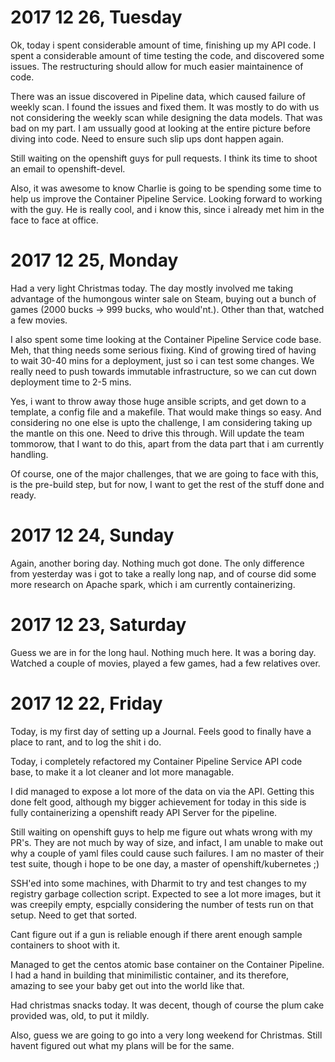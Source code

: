 # 2017 12 26, Tuesday

Ok, today i spent considerable amount of time, finishing up my API code. I spent
a considerable amount of time testing the code, and discovered some issues. The
restructuring should allow for much easier maintainence of code.

There was an issue discovered in Pipeline data, which caused failure of weekly
scan. I found the issues and fixed them. It was mostly to do with us not
considering the weekly scan while designing the data models. That was bad on my
part. I am ussually good at looking at the entire picture before diving into
code. Need to ensure such slip ups dont happen again.

Still waiting on the openshift guys for pull requests. I think its time to shoot
an email to openshift-devel.

Also, it was awesome to know Charlie is going to be spending some time to help
us improve the Container Pipeline Service. Looking forward to working with the
guy. He is really cool, and i know this, since i already met him in the face to
face at office.

# 2017 12 25, Monday

Had a very light Christmas today. The day mostly involved me taking advantage of the humongous winter sale on
Steam, buying out a bunch of games (2000 bucks -> 999 bucks, who would'nt.).  Other than that, watched a few movies.

I also spent some time looking at the Container Pipeline Service code base. Meh, that thing needs some serious
fixing. Kind of growing tired of having to wait 30-40 mins for a deployment, just so i can test some changes.
We really need to push towards immutable infrastructure, so we can cut down deployment time to 2-5 mins.

Yes, i want to throw away those huge ansible scripts, and get down to a template, a config file and a makefile.
That would make things so easy. And considering no one else is upto the challenge, I am considering taking up
the mantle on this one. Need to drive this through. Will update the team tommorow, that I want to do this,
apart from the data part that i am currently handling.

Of course, one of the major challenges, that we are going to face with this, is the pre-build step, but for now,
I want to get the rest of the stuff done and ready.

# 2017 12 24, Sunday

Again, another boring day. Nothing much got done. The only difference from yesterday was i got to take
a really long nap, and of course did some more research on Apache spark, which i am currently containerizing.

# 2017 12 23, Saturday

Guess we are in for the long haul. Nothing much here. It was a boring day. Watched a couple of movies,
played a few games, had a few relatives over.

# 2017 12 22, Friday

Today, is my first day of setting up a Journal. Feels good to finally have a place to rant, and to log the shit i do.

Today, i completely refactored my Container Pipeline Service API code base, to make it a lot cleaner and lot more managable.

I did managed to expose a lot more of the data on via the API. Getting this done felt good, although my bigger achievement for today in this side is fully containerizing a openshift ready API Server for the pipeline.

Still waiting on openshift guys to help me figure out whats wrong with my PR's. They are not much by way of size, and infact, I am unable to make out why a couple of yaml files could cause such failures. I am no master of their test suite, though i hope to be one day, a master of openshift/kubernetes ;)

SSH'ed into some machines, with Dharmit to try and test changes to my registry garbage collection script. Expected to see a lot more images, but it was creepily empty, espcially considering the number of tests run on that setup. Need to get that sorted.

Cant figure out if a gun is reliable enough if there arent enough sample containers to shoot with it.

Managed to get the centos atomic base container on the Container Pipeline. I had a hand in building that minimilistic container, and its therefore, amazing to see your baby get out into the world like that.

Had christmas snacks today. It was decent, though of course the plum cake provided was, old, to put it mildly.

Also, guess we are going to go into a very long weekend for Christmas. Still havent figured out what my plans will be for the same.
